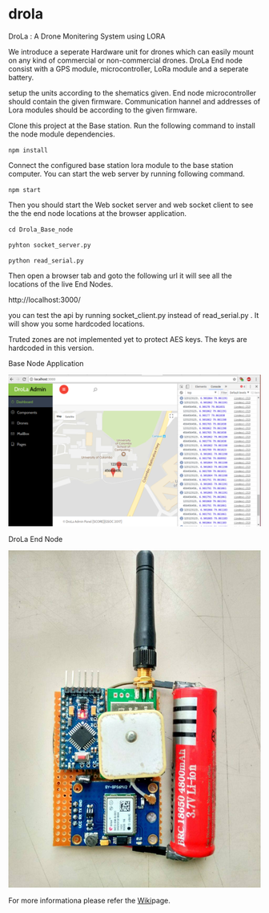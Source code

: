 ﻿# drola
DroLa : A Drone Monitering System using LORA

We introduce a seperate Hardware unit for drones which can easily mount on any kind of commercial or non-commercial drones. DroLa End node consist with a GPS module, microcontroller, LoRa module and a seperate battery.

setup the units according to the shematics given. End node microcontroller should contain the given firmware. Communication hannel and addresses of Lora modules should be according to the given firmware.

Clone this project at the Base station. Run the following command to install the node module dependencies.

`npm install`

Connect the configured base station lora module to the base station computer. You can start the web server by running following command.

`npm start`

Then you should start the Web socket server and web socket client to see the the end node locations at the browser application.

`cd Drola_Base_node`

`pyhton socket_server.py`

`python read_serial.py`

Then open a browser tab and goto the following url it will see all the locations of the live End Nodes.

http://localhost:3000/

you can test the api by running socket_client.py instead of read_serial.py . It will show you some hardcoded locations.

Truted zones are not implemented yet to protect AES keys. The keys are hardcoded in this version.
  
Base Node Application

![Base Node App](/Drola_Base_Node/Drola_snap_4.png?raw=true "Optional Title1")

DroLa End Node

![End Node](/LoRa_End_Node/Drola_end_node.jpg?raw=true "Optional Title2")

For more informationa please refer the [Wiki](https://github.com/NamalJayasuriya/drola/wiki/Drola)page.
